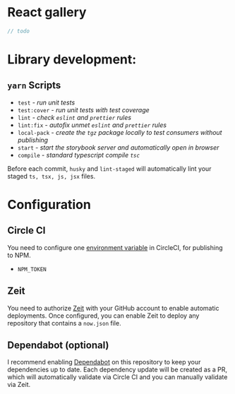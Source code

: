 # React gallery 

```javascript 1.8
// todo
```

# Library development: 
## `yarn` Scripts
- `test` - _run unit tests_
- `test:cover` - _run unit tests with test coverage_
- `lint` - _check `eslint` and `prettier` rules_
- `lint:fix` - _autofix unmet `eslint` and `prettier` rules_
- `local-pack` - _create the `tgz` package locally to test consumers without publishing_
- `start` - _start the storybook server and automatically open in browser_
- `compile` - _standard typescript compile `tsc`_

Before each commit, `husky` and `lint-staged` will automatically lint your staged `ts, tsx, js, jsx` files.

# Configuration

## Circle CI
You need to configure one [environment variable](https://circleci.com/docs/2.0/env-vars/) in CircleCI, for publishing to NPM.
- `NPM_TOKEN`

## Zeit
You need to authorize [Zeit](https://zeit.co/github-setup) with your GitHub account to enable automatic deployments. Once configured, you can enable Zeit to deploy any repository that contains a `now.json` file.

## Dependabot (optional)
I recommend enabling [Dependabot](https://dependabot.com/) on this repository to keep your dependencies up to date. Each dependency update will be created as a PR, which will automatically validate via Circle CI and you can manually validate via Zeit.
